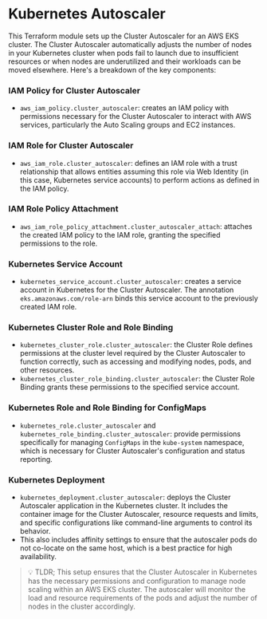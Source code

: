 # Kubernetes Autoscaler

This Terraform module sets up the Cluster Autoscaler for an AWS EKS cluster. The Cluster Autoscaler automatically adjusts the number of nodes in your Kubernetes cluster when pods fail to launch due to insufficient resources or when nodes are underutilized and their workloads can be moved elsewhere. Here's a breakdown of the key components:

### IAM Policy for Cluster Autoscaler
- `aws_iam_policy.cluster_autoscaler`: creates an IAM policy with permissions necessary for the Cluster Autoscaler to interact with AWS services, particularly the Auto Scaling groups and EC2 instances.

### IAM Role for Cluster Autoscaler
- `aws_iam_role.cluster_autoscaler`: defines an IAM role with a trust relationship that allows entities assuming this role via Web Identity (in this case, Kubernetes service accounts) to perform actions as defined in the IAM policy.

### IAM Role Policy Attachment
- `aws_iam_role_policy_attachment.cluster_autoscaler_attach`: attaches the created IAM policy to the IAM role, granting the specified permissions to the role.

### Kubernetes Service Account
- `kubernetes_service_account.cluster_autoscaler`: creates a service account in Kubernetes for the Cluster Autoscaler. The annotation `eks.amazonaws.com/role-arn` binds this service account to the previously created IAM role.

### Kubernetes Cluster Role and Role Binding
- `kubernetes_cluster_role.cluster_autoscaler`: the Cluster Role defines permissions at the cluster level required by the Cluster Autoscaler to function correctly, such as accessing and modifying nodes, pods, and other resources.
- `kubernetes_cluster_role_binding.cluster_autoscaler`: the Cluster Role Binding grants these permissions to the specified service account.

### Kubernetes Role and Role Binding for ConfigMaps
- `kubernetes_role.cluster_autoscaler` and `kubernetes_role_binding.cluster_autoscaler`: provide permissions specifically for managing `ConfigMaps` in the `kube-system` namespace, which is necessary for Cluster Autoscaler's configuration and status reporting.

### Kubernetes Deployment
- `kubernetes_deployment.cluster_autoscaler`: deploys the Cluster Autoscaler application in the Kubernetes cluster. It includes the container image for the Cluster Autoscaler, resource requests and limits, and specific configurations like command-line arguments to control its behavior.
- This also includes affinity settings to ensure that the autoscaler pods do not co-locate on the same host, which is a best practice for high availability.

> 💡 TLDR; This setup ensures that the Cluster Autoscaler in Kubernetes has the necessary permissions and configuration to manage node scaling within an AWS EKS cluster. The autoscaler will monitor the load and resource requirements of the pods and adjust the number of nodes in the cluster accordingly.